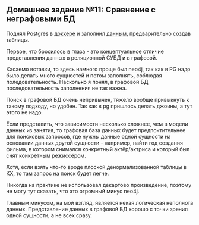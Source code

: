 ## Домашнее задание №11: Сравнение с неграфовыми БД

Поднял Postgres в [доккере](docker-compose.yaml) и заполнил [данным](pg_ddl_dml.sql), предварительно создав таблицы. 

Первое, что бросилось в глаза - это концептуальное отличие представления данных в реляционной СУБД и в графовой. 

Касаемо вставки, то здесь намного проще был neo4j, так как в PG надо было делать много сущностей и потом заполнять, соблюдая поледовательность. Насколько я понял, в графовой БД последовательность заполнения не так важна. 

Поиск в графовой БД очень непривычен, тяжело вообще привыкнуть к такому подходу, но удобен.
Так как в pg пришлось делать джоины, а тут этого не надо. 

Если представить, что зависимости несколько сложнее, чем в модели данных из занятия, то графовая база данных будет предпочтительнее для поисковых запросов, где нужны данные одной сущности на основании данных другой сущности - например, найти год создания фильма, в котором снимался конкретный актёр/актриса и который был снят конкретным режиссёром. 

Хотя, если взять что-то вроде плоской денормализованной таблицы в КХ, то там запрос на поиск будет легче. 

Никогда на практике не использовал декартово произведение, поэтому не могу тут сказать, что это огромный минус neo4j.

Главным минусом, на мой взгляд, является некая логическая неполнота данных. Представление данных в графовой БД хорошо с точки зрения одной сущности, а не всех сразу. 